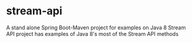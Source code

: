 # stream-api
A stand alone Spring Boot-Maven project for examples on Java 8 Stream API
project has examples of Java 8's most of the Stream API methods
